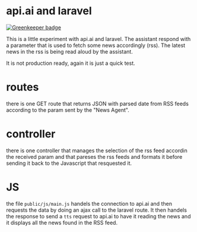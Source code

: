 # api.ai and laravel

[![Greenkeeper badge](https://badges.greenkeeper.io/idealley/apiAi-laravel.svg)](https://greenkeeper.io/)

This is a little experiment with api.ai and laravel. The assistant respond with a parameter that is used to fetch some news accordingly (rss). The latest news in the rss is being read aloud by the assistant.

It is not production ready, again it is just a quick test.

# routes

there is one GET route that returns JSON with parsed date from RSS feeds according to the param sent by the "News Agent".

# controller

there is one controller that manages the selection of the rss feed accordin the received param and that pareses the rss feeds and formats it before sending it back to the Javascript that resquested it.

# JS

the file `public/js/main.js` handels the connection to api.ai and then requests the data by doing an ajax call to the laravel route. It then handels the response to send a `tts` request to api.ai to have it reading the news and it displays all the news found in the RSS feed.  